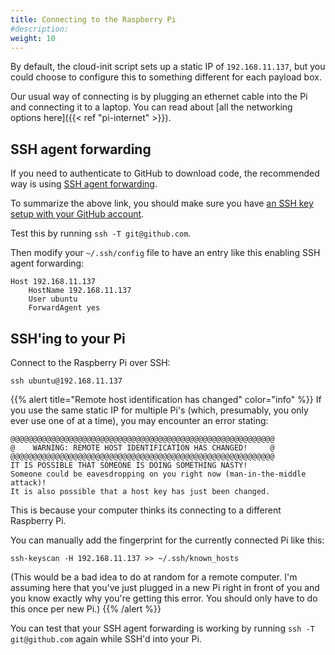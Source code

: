 ```yaml
---
title: Connecting to the Raspberry Pi
#description: 
weight: 10
---
```


By default, the cloud-init script sets up a static IP of `192.168.11.137`, but
you could choose to configure this to something different for each payload box.

Our usual way of connecting is by plugging an ethernet cable into the Pi and
connecting it to a laptop. You can read about
[all the networking options here]({{< ref "pi-internet" >}}).

## SSH agent forwarding

If you need to authenticate to GitHub to download code, the recommended way is
using [SSH agent forwarding](https://docs.github.com/en/authentication/connecting-to-github-with-ssh/using-ssh-agent-forwarding).

To summarize the above link, you should make sure you have
[an SSH key setup with your GitHub account](https://docs.github.com/en/authentication/connecting-to-github-with-ssh/checking-for-existing-ssh-keys).

Test this by running `ssh -T git@github.com`.

Then modify your `~/.ssh/config` file to have an entry like this enabling
SSH agent forwarding:

```
Host 192.168.11.137
    HostName 192.168.11.137
    User ubuntu
    ForwardAgent yes
```

## SSH'ing to your Pi

Connect to the Raspberry Pi over SSH:

```
ssh ubuntu@192.168.11.137
```


{{% alert title="Remote host identification has changed" color="info" %}}
If you use the same static IP for multiple Pi's (which, presumably, you only
ever use one of at a time), you may encounter an error stating:

```
@@@@@@@@@@@@@@@@@@@@@@@@@@@@@@@@@@@@@@@@@@@@@@@@@@@@@@@@@@@
@    WARNING: REMOTE HOST IDENTIFICATION HAS CHANGED!     @
@@@@@@@@@@@@@@@@@@@@@@@@@@@@@@@@@@@@@@@@@@@@@@@@@@@@@@@@@@@
IT IS POSSIBLE THAT SOMEONE IS DOING SOMETHING NASTY!
Someone could be eavesdropping on you right now (man-in-the-middle attack)!
It is also possible that a host key has just been changed.
```

This is because your computer thinks its connecting to a different Raspberry Pi.

You can manually add the fingerprint for the currently connected Pi like this:

```
ssh-keyscan -H 192.168.11.137 >> ~/.ssh/known_hosts
```

(This would be a bad idea to do at random for a remote computer. I'm assuming
here that you've just plugged in a new Pi right in front of you and you
know exactly why you're getting this error. You should only have to do this once
per new Pi.)
{{% /alert %}}

You can test that your SSH agent forwarding is working by running
`ssh -T git@github.com` again while SSH'd into your Pi.



